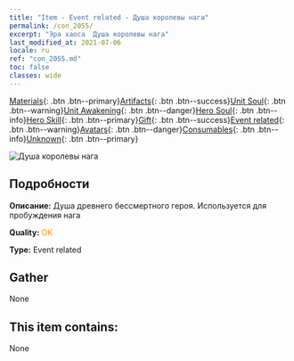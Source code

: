 ```yaml
---
title: "Item - Event related - Душа королевы нага"
permalink: /con_2055/
excerpt: "Эра хаоса  Душа королевы нага"
last_modified_at: 2021-07-06
locale: ru
ref: "con_2055.md"
toc: false
classes: wide
---
```

 [Materials](/ItemsRU/){: .btn .btn--primary}[Artifacts](/ItemsRU/Artifacts/){: .btn .btn--success}[Unit Soul](/ItemsRU/UnitSoul/){: .btn .btn--warning}[Unit Awakening](/ItemsRU/UnitAwakening/){: .btn .btn--danger}[Hero Soul](/ItemsRU/HeroSoul/){: .btn .btn--info}[Hero Skill](/ItemsRU/HeroSkill/){: .btn .btn--primary}[Gift](/ItemsRU/Gift/){: .btn .btn--success}[Event related](/ItemsRU/Events/){: .btn .btn--warning}[Avatars](/ItemsRU/Avatars/){: .btn .btn--danger}[Consumables](/ItemsRU/Consumables/){: .btn .btn--info}[Unknown](/ItemsRU/Unknown/){: .btn .btn--primary}

 ![Душа королевы нага](/images/t/juexing_606.png)

## Подробности
 **Описание:** Душа древнего бессмертного героя. Используется для пробуждения нага

 **Quality:** <span style="color: #FF8C00">OK</span>

 **Type:** Event related

## Gather

  None

## This item contains:

  None

